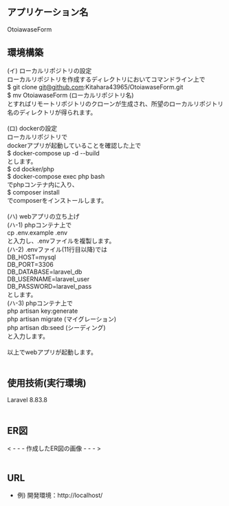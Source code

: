 
## アプリケーション名

OtoiawaseForm

## 環境構築

(イ) ローカルリポジトリの設定<br>
ローカルリポジトリを作成するディレクトリにおいてコマンドライン上で<br>
$ git clone git@github.com:Kitahara43965/OtoiawaseForm.git<br>
$ mv OtoiawaseForm (ローカルリポジトリ名)<br>
とすればリモートリポジトリのクローンが生成され、所望のローカルリポジトリ名のディレクトリが得られます。<br>
<br>
(ロ) dockerの設定<br>
ローカルリポジトリで<br>
dockerアプリが起動していることを確認した上で<br>
$ docker-compose up -d --build<br>
とします。<br>
$ cd docker/php<br>
$ docker-compose exec php bash<br>
でphpコンテナ内に入り、<br>
$ composer install<br>
でcomposerをインストールします。<br>
<br>
(ハ) webアプリの立ち上げ<br>
(ハ-1) phpコンテナ上で<br>
cp .env.example .env<br>
と入力し、.envファイルを複製します。<br>
(ハ-2) .envファイル(11行目以降)では<br>
DB_HOST=mysql<br>
DB_PORT=3306<br>
DB_DATABASE=laravel_db<br>
DB_USERNAME=laravel_user<br>
DB_PASSWORD=laravel_pass<br>
とします。<br>
(ハ-3) phpコンテナ上で<br>
php artisan key:generate<br>
php artisan migrate (マイグレーション)<br>
php artisan db:seed (シーディング)<br>
と入力します。<br>
<br>
以上でwebアプリが起動します。<br>
<br>
## 使用技術(実行環境)<br>
Laravel 8.83.8<br>
<br>
## ER図<br>
< - - - 作成したER図の画像 - - - ><br>
<br>
## URL<br>
- 例) 開発環境：http://localhost/<br>



